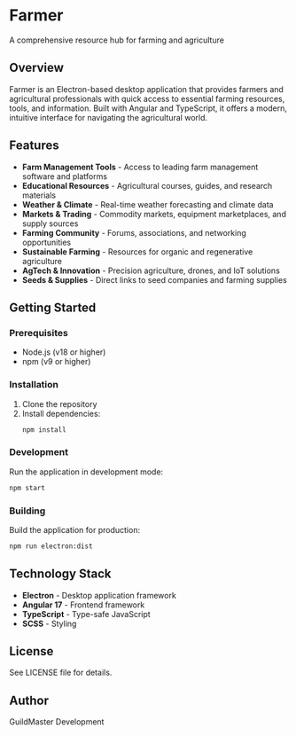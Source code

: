 # Farmer
A comprehensive resource hub for farming and agriculture

## Overview
Farmer is an Electron-based desktop application that provides farmers and agricultural professionals with quick access to essential farming resources, tools, and information. Built with Angular and TypeScript, it offers a modern, intuitive interface for navigating the agricultural world.

## Features
- **Farm Management Tools** - Access to leading farm management software and platforms
- **Educational Resources** - Agricultural courses, guides, and research materials
- **Weather & Climate** - Real-time weather forecasting and climate data
- **Markets & Trading** - Commodity markets, equipment marketplaces, and supply sources
- **Farming Community** - Forums, associations, and networking opportunities
- **Sustainable Farming** - Resources for organic and regenerative agriculture
- **AgTech & Innovation** - Precision agriculture, drones, and IoT solutions
- **Seeds & Supplies** - Direct links to seed companies and farming supplies

## Getting Started

### Prerequisites
- Node.js (v18 or higher)
- npm (v9 or higher)

### Installation
1. Clone the repository
2. Install dependencies:
   ```bash
   npm install
   ```

### Development
Run the application in development mode:
```bash
npm start
```

### Building
Build the application for production:
```bash
npm run electron:dist
```

## Technology Stack
- **Electron** - Desktop application framework
- **Angular 17** - Frontend framework
- **TypeScript** - Type-safe JavaScript
- **SCSS** - Styling

## License
See LICENSE file for details.

## Author
GuildMaster Development